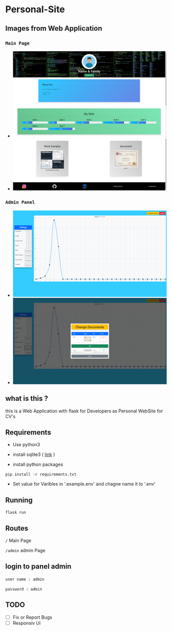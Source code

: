 # Personal-Site
## Images from Web Application
### `Main Page`
- ![main-page1 main-page1](./images/home_page1.png)
- ![main-page2 main-page2](./images/home_page2.png)

### `Admin Panel`
- ![Admin-panel1 Admin-panel1](./images/admin_panel1.png)
- ![Admin-panel2 Admin-panel2](./images/admin_panel2.png)

## what is this ?
this is a Web Application with flask for Developers as Personal WebSite for CV's

## Requirements

- Use python3

- install sqlite3 ( [link](https://www.tutorialspoint.com/sqlite/sqlite_installation.htm) )

- install python packages

```
pip install -r requirements.txt
```

- Set value for Varibles in '.example.env' and chagne name it to '.env'

## Running
```
flask run
```
## Routes
`/` Main Page

`/admin` admin Page  

## login to panel admin
`user name : admin`

`password : admin`


## TODO
- [ ] Fix or Report Bugs
- [ ] Responsiv Ui